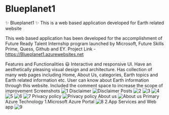 # Blueplanet1
✨ Blueplanet1 ✨
This is a web based application developed for Earth related website

This web based application has been developed for the accomplishment of Future Ready Talent Internship program launched by Microsoft, Future Skills Prime, Quess, Github and EY.
Project Link -https://Blueplanet1.azurewebsites.net

Features and Functionalities 😃
Interactive and responsive UI.
Have an aesthetically pleasing visual design and architecture.
Has collection of many web pages including Home, About Us, categories, Earth topics and Earth related information etc.
User can know about Earth information through this website.
Included the comment space to increase the scope of improvement
Screenshots
![1](https://user-images.githubusercontent.com/118884156/203952838-54b7a133-b374-4da0-a3fd-3b434be6a2d9.jpg)
Disclaimer
![Disclaimer](https://user-images.githubusercontent.com/118884156/203962845-65b68490-d773-4879-965e-4081949630d0.jpg)
Posts
![2](https://user-images.githubusercontent.com/118884156/203952965-63efcd9e-c0d3-4170-8b03-b97b848d3e28.jpg)
![3](https://user-images.githubusercontent.com/118884156/203953037-faaa7cc7-72f5-42d3-9037-13de0d390988.jpg)
![4](https://user-images.githubusercontent.com/118884156/203953101-79aa371c-12a7-4ee2-ac1e-a17489c86e73.jpg)
![5](https://user-images.githubusercontent.com/118884156/203953199-feda5f64-f4ef-4f72-9b7c-d8bc01941f6c.jpg)
![6](https://user-images.githubusercontent.com/118884156/203953260-15b52691-2b31-4bcc-abeb-411bb82074a3.jpg)
![7](https://user-images.githubusercontent.com/118884156/203953310-89f7deac-7c3e-4c01-9363-abf974461d46.jpg)
Privacy policy
![Privacy policy](https://user-images.githubusercontent.com/118884156/203963264-f0ba30a0-d50d-4a39-8555-4e8ce61395ac.jpg)
About us
![About us](https://user-images.githubusercontent.com/118884156/203963340-e825c7e2-62fd-47da-92e6-35e717ff431d.jpg)
Primary Azure Technology
1.Microsoft Azure Portal
![8](https://user-images.githubusercontent.com/118884156/203953369-057ec6f5-8c04-452c-ab02-e3cca55db0ab.jpg)
2.App Services and Web app
![9](https://user-images.githubusercontent.com/118884156/203953440-165e4156-22df-4fa1-904a-7ff9f1dc2220.jpg)

